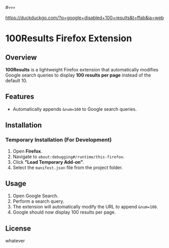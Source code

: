 #💀💀💀


https://duckduckgo.com/?q=google+disabled+100+results&t=ffab&ia=web

# 100Results Firefox Extension

## Overview
**100Results** is a lightweight Firefox extension that automatically modifies Google search queries to display **100 results per page** instead of the default 10. 

## Features
- Automatically appends `&num=100` to Google search queries.

## Installation
### Temporary Installation (For Development)
1. Open **Firefox**.
2. Navigate to `about:debugging#/runtime/this-firefox`.
3. Click **"Load Temporary Add-on"**.
4. Select the `manifest.json` file from the project folder.


## Usage
1. Open Google Search.
2. Perform a search query.
3. The extension will automatically modify the URL to append `&num=100`.
4. Google should now display 100 results per page.



## License
whatever


